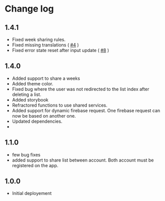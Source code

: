 # Change log

## 1.4.1

- Fixed week sharing rules.
- Fixed missing translations ( [#4](https://github.com/nicDamours/lists/issues/4) )
- Fixed error state reset after input update ( [#8](https://github.com/nicDamours/lists/issues/8) )
## 1.4.0

- Added support to share a weeks
- Added theme color.
- Fixed bug where the user was not redirected to the list index after deleting a list.
- Added storybook
- Refractored functions to use shared services.
- Added support for dynamic firebase request. One firebase request can now be based on another one.
- Updated dependencies.
-

## 1.1.0

- few bug fixes
- added support to share list between account. Both account must be registered on the app.

## 1.0.0

- Initial deployement
